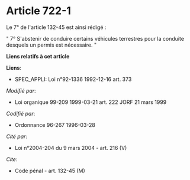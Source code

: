 # Article 722-1

Le 7° de l'article 132-45 est ainsi rédigé :

" 7° S'abstenir de conduire certains véhicules terrestres pour la conduite desquels un permis est nécessaire. "

**Liens relatifs à cet article**

**Liens**:

  - SPEC_APPLI: Loi n°92-1336 1992-12-16 art. 373

_Modifié par_:

  - Loi organique 99-209 1999-03-21 art. 222 JORF 21 mars 1999

_Codifié par_:

  - Ordonnance 96-267 1996-03-28

_Cité par_:

  - Loi n°2004-204 du 9 mars 2004 - art. 216 (V)

_Cite_:

  - Code pénal - art. 132-45 (M)
